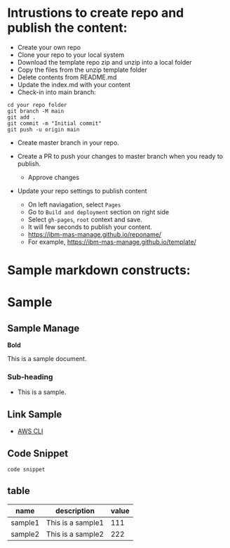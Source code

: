 # Intrustions to create repo and publish the content:
- Create your own repo
- Clone your repo to your local system
- Download the template repo zip and unzip into a local folder
- Copy the files from the unzip template folder
- Delete contents from README.md
- Update the index.md with your content
- Check-in into main branch:

```
cd your repo folder
git branch -M main
git add .
git commit -m "Initial commit"
git push -u origin main

```
- Create master branch in your repo.
- Create a PR to push your changes to master branch when you ready to publish.
	- Approve changes

- Update your repo settings to publish content
	- On left naviagation, select `Pages` 
	- Go to `Build and deployment` section on right side
	- Select `gh-pages`, `root` context and save.
    - It will few seconds to publish your content.
	- https://ibm-mas-manage.github.io/reponame/
	- For example, https://ibm-mas-manage.github.io/template/
	
# Sample markdown constructs:

# Sample

## Sample Manage
**Bold**

This is a sample document.

### Sub-heading
- This is a sample.


## Link Sample
- [AWS CLI](https://docs.aws.amazon.com/cli/latest/userguide/getting-started-install.html)


## Code Snippet
```
code snippet

```

## table
|name|description|value|
|----|-----|-----|
|sample1|This is a sample1|111|
|sample2|This is a sample2|222|

